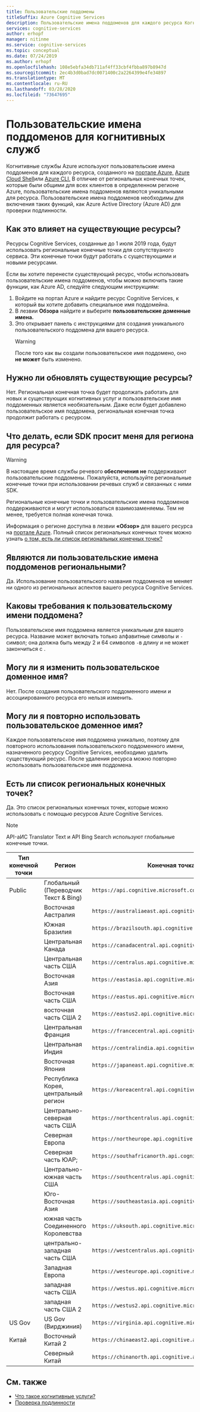 ```yaml
---
title: Пользовательские поддомены
titleSuffix: Azure Cognitive Services
description: Пользовательские имена поддоменов для каждого ресурса Когнитивной Службы создаются через портал Azure, Azure Cloud Shell или Azure CLI.
services: cognitive-services
author: erhopf
manager: nitinme
ms.service: cognitive-services
ms.topic: conceptual
ms.date: 07/24/2019
ms.author: erhopf
ms.openlocfilehash: 108e5ebfa34db711af4ff33cbf4fbba897b8947d
ms.sourcegitcommit: 2ec4b3d0bad7dc0071400c2a2264399e4fe34897
ms.translationtype: MT
ms.contentlocale: ru-RU
ms.lasthandoff: 03/28/2020
ms.locfileid: "73647695"
---
```

# <a name="custom-subdomain-names-for-cognitive-services"></a>Пользовательские имена поддоменов для когнитивных служб

Когнитивные службы Azure используют пользовательские имена поддоменов для каждого ресурса, созданного на [портале Azure,](https://portal.azure.com) [Azure Cloud Shell](https://azure.microsoft.com/features/cloud-shell/)или [Azure CLI.](https://docs.microsoft.com/cli/azure/install-azure-cli) В отличие от региональных конечных точек, которые были общими для всех клиентов в определенном регионе Azure, пользовательские имена поддоменов являются уникальными для ресурса. Пользовательские имена поддоменов необходимы для включения таких функций, как Azure Active Directory (Azure AD) для проверки подлинности.

## <a name="how-does-this-impact-existing-resources"></a>Как это влияет на существующие ресурсы?

Ресурсы Cognitive Services, созданные до 1 июля 2019 года, будут использовать региональные конечные точки для сопутствуаного сервиса. Эти конечные точки будут работать с существующими и новыми ресурсами.

Если вы хотите перенести существующий ресурс, чтобы использовать пользовательские имена поддоменов, чтобы можно включить такие функции, как Azure AD, следуйте следующим инструкциям:

1. Войдите на портал Azure и найдите ресурс Cognitive Services, к который вы хотите добавить специальное имя поддомейна.
2. В лезвии **Обзора** найдите и выберите **пользовательские доменные имена.**
3. Это открывает панель с инструкциями для создания уникального пользовательского поддомена для вашего ресурса.
   > [!WARNING]
   > После того как вы создали пользовательское имя поддомено, оно **не может** быть изменено.

## <a name="do-i-need-to-update-my-existing-resources"></a>Нужно ли обновлять существующие ресурсы?

Нет. Региональная конечная точка будет продолжать работать для новых и существующих когнитивных услуг и пользовательские имя поддоменных является необязательным. Даже если будет добавлено пользовательское имя поддомена, региональная конечная точка продолжит работать с ресурсом.

## <a name="what-if-an-sdk-asks-me-for-the-region-for-a-resource"></a>Что делать, если SDK просит меня для региона для ресурса?

> [!WARNING]
> В настоящее время службы речевого **обеспечения не** поддерживают пользовательские поддомены. Пожалуйста, используйте региональные конечные точки при использовании речевых служб и связанных с ними SDK.

Региональные конечные точки и пользовательские имена поддоменов поддерживаются и могут использоваться взаимозаменяемы. Тем не менее, требуется полная конечная точка.

Информация о регионе доступна в лезвии **«Обзор»** для вашего ресурса на [портале Azure](https://portal.azure.com). Полный список региональных конечных точек можно узнать [о том, есть ли список региональных конечных точек?](#is-there-a-list-of-regional-endpoints)

## <a name="are-custom-subdomain-names-regional"></a>Являются ли пользовательские имена поддоменов региональными?

Да. Использование пользовательского названия поддоменов не меняет ни одного из региональных аспектов вашего ресурса Cognitive Services.

## <a name="what-are-the-requirements-for-a-custom-subdomain-name"></a>Каковы требования к пользовательскому имени поддомена?

Пользовательское имя поддомена является уникальным для вашего ресурса. Название может включать только алфавитные символы и `-` символ; она должна быть между 2 и 64 символов `-`в длину и не может закончиться с .

## <a name="can-i-change-a-custom-domain-name"></a>Могу ли я изменить пользовательское доменное имя?

Нет. После создания пользовательского поддоменного имени и ассоциированного ресурса его нельзя изменить.

## <a name="can-i-reuse-a-custom-domain-name"></a>Могу ли я повторно использовать пользовательское доменное имя?

Каждое пользовательское имя поддомена уникально, поэтому для повторного использования пользовательского поддоменного имени, назначенного ресурсу Cognitive Services, необходимо удалить существующий ресурс. После удаления ресурса можно повторно использовать пользовательское имя поддомена.

## <a name="is-there-a-list-of-regional-endpoints"></a>Есть ли список региональных конечных точек?

Да. Это список региональных конечных точек, которые можно использовать с помощью ресурсов Azure Cognitive Services.

> [!NOTE]
> API-аИС Translator Text и API Bing Search используют глобальные конечные точки.

| Тип конечной точки | Регион | Конечная точка |
|---------------|--------|----------|
| Public | Глобальный (Переводчик Текст & Bing) | `https://api.cognitive.microsoft.com` |
| | Восточная Австралия | `https://australiaeast.api.cognitive.microsoft.com` |
| | Южная Бразилия | `https://brazilsouth.api.cognitive.microsoft.com` |
| | Центральная Канада | `https://canadacentral.api.cognitive.microsoft.com` |
| | Центральная часть США | `https://centralus.api.cognitive.microsoft.com` |
| | Восточная Азия | `https://eastasia.api.cognitive.microsoft.com` |
| | Восточная часть США | `https://eastus.api.cognitive.microsoft.com` |
| | восточная часть США 2 | `https://eastus2.api.cognitive.microsoft.com` |
| | Центральная Франция | `https://francecentral.api.cognitive.microsoft.com` |
| | Центральная Индия | `https://centralindia.api.cognitive.microsoft.com` |
| | Восточная Япония | `https://japaneast.api.cognitive.microsoft.com` |
| | Республика Корея, центральный регион | `https://koreacentral.api.cognitive.microsoft.com` |
| | Центрально-северная часть США | `https://northcentralus.api.cognitive.microsoft.com` |
| | Северная Европа | `https://northeurope.api.cognitive.microsoft.com` |
| | Северная часть ЮАР; | `https://southafricanorth.api.cognitive.microsoft.com` |
| | Центрально-южная часть США | `https://southcentralus.api.cognitive.microsoft.com` |
| | Юго-Восточная Азия | `https://southeastasia.api.cognitive.microsoft.com` |
| | южная часть Соединенного Королевства | `https://uksouth.api.cognitive.microsoft.com` |
| | центрально-западная часть США | `https://westcentralus.api.cognitive.microsoft.com` |
| | Западная Европа | `https://westeurope.api.cognitive.microsoft.com` |
| | западная часть США | `https://westus.api.cognitive.microsoft.com` |
| | западная часть США 2 | `https://westus2.api.cognitive.microsoft.com` |
| US Gov | US Gov (Вирджиния) | `https://virginia.api.cognitive.microsoft.us` |
| Китай | Восточный Китай 2 | `https://chinaeast2.api.cognitive.azure.cn` |
| | Северный Китай | `https://chinanorth.api.cognitive.azure.cn` |

## <a name="see-also"></a>См. также

* [Что такое когнитивные услуги?](Welcome.md)
* [Проверка подлинности](authentication.md)
